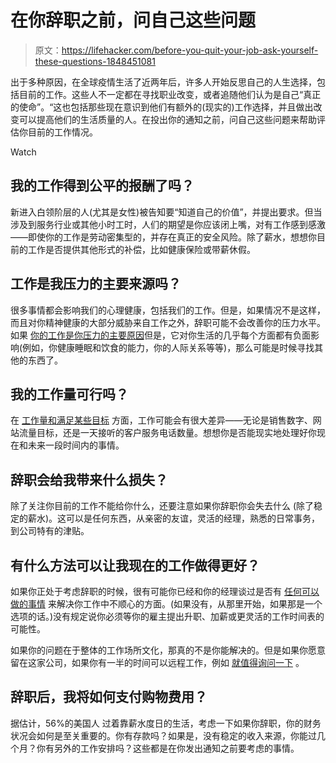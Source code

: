 # 在你辞职之前，问自己这些问题

> 原文：<https://lifehacker.com/before-you-quit-your-job-ask-yourself-these-questions-1848451081>

出于多种原因，在全球疫情生活了近两年后，许多人开始反思自己的人生选择，包括目前的工作。这些人不一定都在寻找职业改变，或者追随他们认为是自己“真正的使命”。“这也包括那些现在意识到他们有额外的(现实的)工作选择，并且做出改变可以提高他们的生活质量的人。在投出你的通知之前，问自己这些问题来帮助评估你目前的工作情况。

Watch

## 我的工作得到公平的报酬了吗？

新进入白领阶层的人(尤其是女性)被告知要“知道自己的价值”，并提出要求。但当涉及到服务行业或其他小时工时，人们的期望是你应该闭上嘴，对有工作感到感激——即使你的工作是劳动密集型的，并存在真正的安全风险。除了薪水，想想你目前的工作是否提供其他形式的补偿，比如健康保险或带薪休假。

## 工作是我压力的主要来源吗？

很多事情都会影响我们的心理健康，包括我们的工作。但是，如果情况不是这样，而且对你精神健康的大部分威胁来自工作之外，辞职可能不会改善你的压力水平。如果 [你的工作是你压力的主要原因](https://www.theguardian.com/money/2021/aug/12/ready-to-quit-your-job-here-are-the-17-questions-to-ask-yourself-first)但是，它对你生活的几乎每个方面都有负面影响(例如，你健康睡眠和饮食的能力，你的人际关系等等)，那么可能是时候寻找其他的东西了。

## 我的工作量可行吗？

在 [工作量和满足某些目标](https://www.washingtonpost.com/wellness/2022/01/20/should-i-quit-my-job/) 方面，工作可能会有很大差异——无论是销售数字、网站流量目标，还是一天接听的客户服务电话数量。想想你是否能现实地处理好你现在和未来一段时间内的事情。

## 辞职会给我带来什么损失？

除了关注你目前的工作不能给你什么，还要注意如果你辞职你会失去什么 (除了稳定的薪水)。这可以是任何东西，从亲密的友谊，灵活的经理，熟悉的日常事务，到公司特有的津贴。

## 有什么方法可以让我现在的工作做得更好？

如果你正处于考虑辞职的时候，很有可能你已经和你的经理谈过是否有 [任何可以做的事情](https://www.theguardian.com/money/2021/aug/12/ready-to-quit-your-job-here-are-the-17-questions-to-ask-yourself-first) 来解决你工作中不顺心的方面。(如果没有，从那里开始，如果那是一个选项的话。)没有规定说你必须等你的雇主提出升职、加薪或更灵活的工作时间表的可能性。

如果你的问题在于整体的工作场所文化，那真的不是你能解决的。但是如果你愿意留在这家公司，如果你有一半的时间可以远程工作，例如 [就值得询问一下](https://www.washingtonpost.com/wellness/2022/01/20/should-i-quit-my-job/) 。

## 辞职后，我将如何支付购物费用？

据估计，56%的美国人 过着靠薪水度日的生活，考虑一下如果你辞职，你的财务状况会如何是至关重要的。你有存款吗？如果是，没有稳定的收入来源，你能过几个月？你有另外的工作安排吗？这些都是在你发出通知之前要考虑的事情。